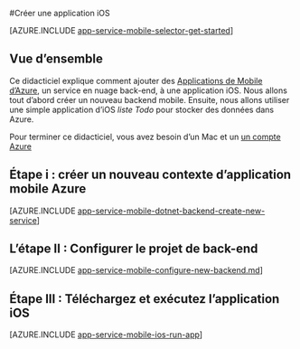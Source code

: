 <properties
    pageTitle="Créer une application iOS sur le Service Azure App Apps Mobile | Microsoft Azure"
    description="Suivez ce didacticiel pour se familiariser avec les serveurs principaux de l’application mobile Azure pour le développement d’iOS dans Objective-C ou Swift"
    services="app-service\mobile"
    documentationCenter="ios"
    authors="ysxu"
    manager="yochayk"
    editor=""/>

<tags
    ms.service="app-service-mobile"
    ms.workload="na"
    ms.tgt_pltfrm="mobile-ios"
    ms.devlang="objective-c"
    ms.topic="hero-article"
    ms.date="10/01/2016"
    ms.author="yuaxu"/>

#<a name="create-an-ios-app"></a>Créer une application iOS

[AZURE.INCLUDE [app-service-mobile-selector-get-started](../../includes/app-service-mobile-selector-get-started.md)]

## <a name="overview"></a>Vue d’ensemble

Ce didacticiel explique comment ajouter des [Applications de Mobile d’Azure](app-service-mobile-value-prop.md), un service en nuage back-end, à une application iOS. Nous allons tout d’abord créer un nouveau backend mobile. Ensuite, nous allons utiliser une simple application d’iOS _liste Todo_ pour stocker des données dans Azure.

Pour terminer ce didacticiel, vous avez besoin d’un Mac et un [un compte Azure](https://azure.microsoft.com/pricing/free-trial/)


## <a name="step-i-create-a-new-azure-mobile-app-backend"></a>Étape i : créer un nouveau contexte d’application mobile Azure

[AZURE.INCLUDE [app-service-mobile-dotnet-backend-create-new-service](../../includes/app-service-mobile-dotnet-backend-create-new-service.md)]

## <a name="step-ii-configure-the-backend-project"></a>L’étape II : Configurer le projet de back-end

[AZURE.INCLUDE [app-service-mobile-configure-new-backend.md](../../includes/app-service-mobile-configure-new-backend.md)]

## <a name="step-iii-download-and-run-the-ios-app"></a>Étape III : Téléchargez et exécutez l’application iOS

[AZURE.INCLUDE [app-service-mobile-ios-run-app](../../includes/app-service-mobile-ios-run-app.md)]

<!-- URLs -->
[Azure portal]: https://portal.azure.com/
[Xcode]: https://go.microsoft.com/fwLink/p/?LinkID=266532
[Visual Studio Community 2013]: https://go.microsoft.com/fwLink/p/?LinkID=534203
